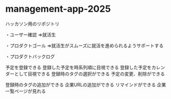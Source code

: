# management-app-2025

ハッカソン用のリポジトリ

・ユーザー確認 ⇒就活生

・プロダクトゴール ⇒就活生がスムーズに就活を進められるようサポートする

・プロダクトバックログ　　

予定を登録できる
登録した予定を時系列順に目視できる
登録した予定をカレンダーとして目視できる
登録時のタグの選択ができる
予定の変更、削除ができる


登録時のタグの追加ができる
企業URLの追加ができる
リマインドができる
企業一覧ページが見れる

